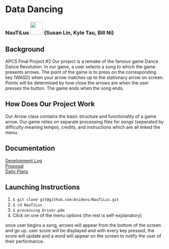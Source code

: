 # Data Dancing
### NauTiLus <img src="https://allabouttheatre.org/wp-content/uploads/2018/03/Yellow-Submarine.png" height="40"> (Susan Lin, Kyle Tau, Bill Ni)

## Background
APCS Final Project #2
Our project is a remake of the famous game Dance Dance Revolution. In our game, a user selects a song to which the game presents arrows. The point of the game is to press on the corresponding key (WASD) when your arrow matches up to the stationary arrow on screen. Points will be determined by how close the arrows are when the user presses the button. The game ends when the song ends.

## How Does Our Project Work
Our Arrow class contains the basic structure and functionality of a game arrow.
Our game relies on separate processing files for songs (separated by difficulty meaning tempo), credits, and instructions which are all linked the menu. 

## Documentation
<a href="https://github.com/bnidevs/NauTiLus/blob/master/docs/devlog.txt">Development Log</a> <br>
<a href="https://github.com/bnidevs/NauTiLus/blob/master/docs/proposal.pdf">Proposal</a> <br>
<a href="https://github.com/bnidevs/NauTiLus/tree/master/docs/plan">Daily Plans</a> <br>

## Launching Instructions
1. ```$ git clone git@github.com:bnidevs/NauTiLus.git```
2. ```$ cd NauTiLus```
3. ```$ processing Driver.pde```
4. Click on one of the menu options (the rest is self-explanatory)

once user begins a song, arrows will appear from the bottom of the screen and go up. user score will be displayed and with every key pressed, the score will update and a word will appear on the screen to notify the user of their performance.
